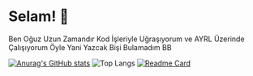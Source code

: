 # Selam! 👋
Ben Oğuz Uzun Zamandır Kod İşleriyle Uğraşıyorum
ve AYRL Üzerinde Çalışıyorum
Öyle Yani Yazcak Bişi Bulamadım BB

[![Anurag's GitHub stats](https://github-readme-stats.vercel.app/api?username=QwertyRcode&show_icons=true&theme=dark&title_color=51c4d3)](https://github.com/QwertyRcode/)
![Top Langs](https://github-readme-stats.vercel.app/api/top-langs/?username=QwertyRcode&layout=compact&theme=dark)
[![Readme Card](https://github-readme-stats.vercel.app/api/pin/?username=QwertyRcode&repo=qwerty-lib&theme=dark)](https://github.com/QwertyRcode/qwerty-lib)
